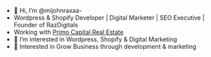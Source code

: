 - 👋 Hi, I’m @mijohnraxaa-
- Wordpress & Shopify Developer | Digital Marketer | SEO Executive | Founder of RazDigitals
- Working with <a href="https://primocapital.ae/">Primo Capital Real Estate</a>
- 👀 I’m interested in Wordpress, Shopify & Digital Marketing
- 🌱 Interested in Grow Business through development & marketing
<!---
mijohnraxaa/mijohnraxaa is a ✨ special ✨ repository because its `README.md` (this file) appears on your GitHub profile.
You can click the Preview link to take a look at your changes.
--->
